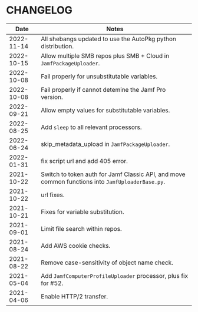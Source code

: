 # CHANGELOG

| Date       | Notes                                                                                            |
| ---------- | ------------------------------------------------------------------------------------------------ |
| 2022-11-14 | All shebangs updated to use the AutoPkg python distribution.                                     |
| 2022-10-15 | Allow multiple SMB repos plus SMB + Cloud in `JamfPackageUploader`.                              |
| 2022-10-08 | Fail properly for unsubstitutable variables.                                                     |
| 2022-10-08 | Fail properly if cannot detemine the Jamf Pro version.                                           |
| 2022-09-21 | Allow empty values for substitutable variables.                                                  |
| 2022-08-25 | Add `sleep` to all relevant processors.                                                          |
| 2022-06-24 | skip_metadata_upload in `JamfPackageUploader`.                                                   |
| 2022-01-31 | fix script url and add 405 error.                                                                |
| 2021-10-22 | Switch to token auth for Jamf Classic API, and move common functions into `JamfUploaderBase.py`. |
| 2021-10-22 | url fixes.                                                                                       |
| 2021-10-21 | Fixes for variable substitution.                                                                 |
| 2021-09-01 | Limit file search within repos.                                                                  |
| 2021-08-24 | Add AWS cookie checks.                                                                           |
| 2021-08-22 | Remove case-sensitivity of object name check.                                                    |
| 2021-05-04 | Add `JamfComputerProfileUploader` processor, plus fix for #52.                                   |
| 2021-04-06 | Enable HTTP/2 transfer.                                                                          |
